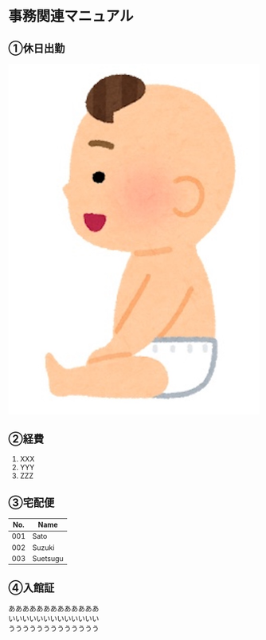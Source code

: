 # 事務関連マニュアル
## ①休日出勤
![MAPPA](img/mappa.jpg)
## ②経費
1. XXX
2. YYY
3. ZZZ
## ③宅配便
|No.|Name
|--|--
|001|Sato
|002|Suzuki
|003|Suetsugu
## ④入館証
あああああああああああああ<br>
いいいいいいいいいいいいい<br>
ううううううううううううう<br>
